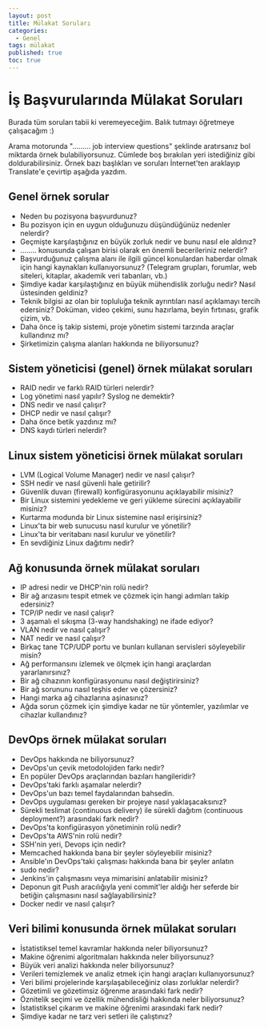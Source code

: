 ```yaml
---
layout: post
title: Mülakat Soruları
categories:
  - Genel
tags: mülakat
published: true
toc: true
---
```

# İş Başvurularında Mülakat Soruları
Burada tüm soruları tabii ki veremeyeceğim. Balık tutmayı öğretmeye çalışacağım :)

Arama motorunda "......... job interview questions" şeklinde aratırsanız bol miktarda örnek bulabiliyorsunuz. Cümlede boş bırakılan yeri istediğiniz gibi doldurabilirsiniz. Örnek bazı başlıkları ve soruları İnternet'ten araklayıp Translate'e çevirtip aşağıda yazdım.

## Genel örnek sorular
* Neden bu pozisyona başvurdunuz?
* Bu pozisyon için en uygun olduğunuzu düşündüğünüz nedenler nelerdir?
* Geçmişte karşılaştığınız en büyük zorluk nedir ve bunu nasıl ele aldınız?
* ........ konusunda çalışan birisi olarak en önemli becerileriniz nelerdir?
* Başvurduğunuz çalışma alanı ile ilgili güncel konulardan haberdar olmak için hangi kaynakları kullanıyorsunuz? (Telegram grupları, forumlar, web siteleri, kitaplar, akademik veri tabanları, vb.)
* Şimdiye kadar karşılaştığınız en büyük mühendislik zorluğu nedir? Nasıl üstesinden geldiniz?
* Teknik bilgisi az olan bir topluluğa teknik ayrıntıları nasıl açıklamayı tercih edersiniz? Doküman, video çekimi, sunu hazırlama, beyin fırtınası, grafik çizim, vb.
* Daha önce iş takip sistemi, proje yönetim sistemi tarzında araçlar kullandınız mı?
* Şirketimizin çalışma alanları hakkında ne biliyorsunuz?

## Sistem yöneticisi (genel) örnek mülakat soruları
* RAID nedir ve farklı RAID türleri nelerdir?
* Log yönetimi nasıl yapılır? Syslog ne demektir?
* DNS nedir ve nasıl çalışır?
* DHCP nedir ve nasıl çalışır?
* Daha önce betik yazdınız mı?
* DNS kaydı türleri nelerdir?

## Linux sistem yöneticisi örnek mülakat soruları
* LVM (Logical Volume Manager) nedir ve nasıl çalışır?
* SSH nedir ve nasıl güvenli hale getirilir?
* Güvenlik duvarı (firewall) konfigürasyonunu açıklayabilir misiniz?
* Bir Linux sistemini yedekleme ve geri yükleme sürecini açıklayabilir misiniz?
* Kurtarma modunda bir Linux sistemine nasıl erişirsiniz?
* Linux'ta bir web sunucusu nasıl kurulur ve yönetilir?
* Linux'ta bir veritabanı nasıl kurulur ve yönetilir?
* En sevdiğiniz Linux dağıtımı nedir?

## Ağ konusunda örnek mülakat soruları
* IP adresi nedir ve DHCP'nin rolü nedir?
* Bir ağ arızasını tespit etmek ve çözmek için hangi adımları takip edersiniz?
* TCP/IP nedir ve nasıl çalışır?
* 3 aşamalı el sıkışma (3-way handshaking) ne ifade ediyor? 
* VLAN nedir ve nasıl çalışır?
* NAT nedir ve nasıl çalışır?
* Birkaç tane TCP/UDP portu ve bunları kullanan servisleri söyleyebilir misin?
* Ağ performansını izlemek ve ölçmek için hangi araçlardan yararlanırsınız?
* Bir ağ cihazının konfigürasyonunu nasıl değiştirirsiniz?
* Bir ağ sorununu nasıl teşhis eder ve çözersiniz?
* Hangi marka ağ cihazlarına aşinasınız?
* Ağda sorun çözmek için şimdiye kadar ne tür yöntemler, yazılımlar ve cihazlar kullandınız?

## DevOps örnek mülakat soruları
* DevOps hakkında ne biliyorsunuz?
* DevOps'un çevik metodolojiden farkı nedir?
* En popüler DevOps araçlarından bazıları hangileridir?
* DevOps'taki farklı aşamalar nelerdir?
* DevOps'un bazı temel faydalarından bahsedin.
* DevOps uygulaması gereken bir projeye nasıl yaklaşacaksınız?
* Sürekli teslimat (continuous delivery) ile sürekli dağıtım (continuous deployment?) arasındaki fark nedir?
* DevOps'ta konfigürasyon yönetiminin rolü nedir?
* DevOps'ta AWS'nin rolü nedir?
* SSH'nin yeri, Devops için nedir?
* Memcached hakkında bana bir şeyler söyleyebilir misiniz?
* Ansible'ın DevOps'taki çalışması hakkında bana bir şeyler anlatın
* sudo nedir?
* Jenkins'in çalışmasını veya mimarisini anlatabilir misiniz?
* Deponun git Push aracılığıyla yeni commit'ler aldığı her seferde bir betiğin çalışmasını nasıl sağlayabilirsiniz?
* Docker nedir ve nasıl çalışır?

## Veri bilimi konusunda örnek mülakat soruları
* İstatistiksel temel kavramlar hakkında neler biliyorsunuz?
* Makine öğrenimi algoritmaları hakkında neler biliyorsunuz?
* Büyük veri analizi hakkında neler biliyorsunuz?
* Verileri temizlemek ve analiz etmek için hangi araçları kullanıyorsunuz?
* Veri bilimi projelerinde karşılaşabileceğiniz olası zorluklar nelerdir?
* Gözetimli ve gözetimsiz öğrenme arasındaki fark nedir?
* Öznitelik seçimi ve özellik mühendisliği hakkında neler biliyorsunuz?
* İstatistiksel çıkarım ve makine öğrenimi arasındaki fark nedir?
* Şimdiye kadar ne tarz veri setleri ile çalıştınız?